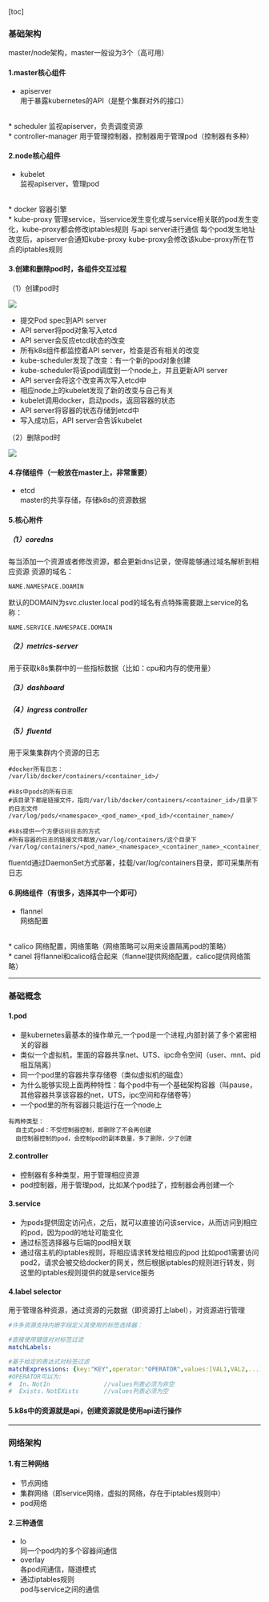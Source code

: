 [toc]
### 基础架构
master/node架构，master一般设为3个（高可用）

#### 1.master核心组件
* apiserver                         
用于暴露kubernetes的API（是整个集群对外的接口）
</br>
* scheduler 	                     
监视apiserver，负责调度资源
</br>
* controller-manager                 
用于管理控制器，控制器用于管理pod（控制器有多种）

#### 2.node核心组件
* kubelet                            
监视apiserver，管理pod
</br>
* docker                             
容器引擎
</br>
* kube-proxy                         
管理service，当service发生变化或与service相关联的pod发生变化，kube-proxy都会修改iptables规则
与api server进行通信
每个pod发生地址改变后，apiserver会通知kube-proxy
kube-proxy会修改该kube-proxy所在节点的iptables规则

#### 3.创建和删除pod时，各组件交互过程
（1）创建pod时

![](./imgs/overview_01.png)
* 提交Pod spec到API server
* API server将pod对象写入etcd
* API server会反应etcd状态的改变
* 所有k8s组件都监控着API server，检查是否有相关的改变
* kube-scheduler发现了改变：有一个新的pod对象创建
* kube-scheduler将该pod调度到一个node上，并且更新API server
* API server会将这个改变再次写入etcd中
* 相应node上的kubelet发现了新的改变与自己有关
* kubelet调用docker，启动pods，返回容器的状态
* API server将容器的状态存储到etcd中
* 写入成功后，API server会告诉kubelet

（2）删除pod时

![](./imgs/overview_02.jpg)

#### 4.存储组件（一般放在master上，非常重要）
* etcd                               
master的共享存储，存储k8s的资源数据

#### 5.核心附件

##### （1）coredns                         
每当添加一个资源或者修改资源，都会更新dns记录，使得能够通过域名解析到相应资源
资源的域名：
```shell
NAME.NAMESPACE.DOAMIN
```
默认的DOMAIN为svc.cluster.local
pod的域名有点特殊需要跟上service的名称：
```shell
NAME.SERVICE.NAMESPACE.DOMAIN
```

##### （2）metrics-server
  用于获取k8s集群中的一些指标数据（比如：cpu和内存的使用量）

##### （3）dashboard

##### （4）ingress controller

##### （5）fluentd
用于采集集群内个资源的日志

```shell
#docker所有日志：
/var/lib/docker/containers/<container_id>/

#k8s中pods的所有日志
#该目录下都是链接文件，指向/var/lib/docker/containers/<container_id>/目录下的日志文件
/var/log/pods/<namespace>_<pod_name>_<pod_id>/<container_name>/

#k8s提供一个方便访问日志的方式
#所有容器的日志的链接文件都放/var/log/containers/这个目录下
/var/log/containers/<pod_name>_<namespace>_<container_name>_<container_id>.log
```
fluentd通过DaemonSet方式部署，挂载/var/log/containers目录，即可采集所有日志

#### 6.网络组件（有很多，选择其中一个即可）
* flannel                            
网络配置
</br>
* calico                             
网络配置，网络策略（网络策略可以用来设置隔离pod的策略）
</br>
* canel                              
将flannel和calico结合起来（flannel提供网络配置，calico提供网络策略）

***

### 基础概念
#### 1.pod                               
* 是kubernetes最基本的操作单元,一个pod是一个进程,内部封装了多个紧密相关的容器
* 类似一个虚拟机，里面的容器共享net、UTS、ipc命令空间（user、mnt、pid相互隔离）
* 同一个pod里的容器共享存储卷（类似虚拟机的磁盘）
* 为什么能够实现上面两种特性：每个pod中有一个基础架构容器（叫pause，其他容器共享该容器的net，UTS，ipc空间和存储卷等）
* 一个pod里的所有容器只能运行在一个node上
```
有两种类型：
  自主式pod：不受控制器控制，即删除了不会再创建
  由控制器控制的pod，会控制pod的副本数量，多了删除，少了创建
```
#### 2.controller                        
* 控制器有多种类型，用于管理相应资源
* pod控制器，用于管理pod，比如某个pod挂了，控制器会再创建一个

#### 3.service      
* 为pods提供固定访问点，之后，就可以直接访问该service，从而访问到相应的pod，因为pod的地址可能变化      
* 通过标签选择器与后端的pod相关联
* 通过宿主机的iptables规则，将相应请求转发给相应的pod
比如pod1需要访问pod2，请求会被交给docker的网关，然后根据iptables的规则进行转发，则这里的iptables规则提供的就是service服务

#### 4.label selector                    
用于管理各种资源，通过资源的元数据（即资源打上label），对资源进行管理
```yaml
#许多资源支持内嵌字段定义其使用的标签选择器：

#直接使用键值对对标签过滤
matchLabels:        

#基于给定的表达式对标签过滤
matchExpressions: {key:"KEY",operator:"OPERATOR",values:[VAL1,VAL2,...]
#OPERATOR可以为:
#  In，NotIn               //values列表必须为非空
#  Exists，NotEXists       //values列表必须为空
```

#### 5.k8s中的资源就是api，创建资源就是使用api进行操作

***

### 网络架构
#### 1.有三种网络
* 节点网络
* 集群网络（即service网络，虚拟的网络，存在于iptables规则中）
* pod网络

#### 2.三种通信
* lo                       
同一个pod内的多个容器间通信
* overlay                 
各pod间通信，隧道模式
* 通过iptables规则        
pod与service之间的通信
